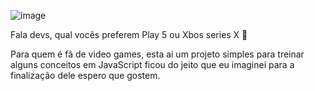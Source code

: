 
![image](https://github.com/user-attachments/assets/f90afa8f-efb2-442b-bf12-988ba69410f4)


Fala devs, qual vocês preferem Play 5 ou Xbos series X 🤔 

Para quem é fã de video games, esta ai um projeto simples para treinar alguns conceitos em JavaScript ficou do jeito que eu imaginei para a finalização dele espero que gostem.
